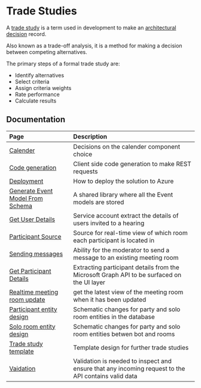 # Trade Studies

A [trade study](https://mechanicalc.com/reference/trade-study) is a term used in development to make an
[architectural decision](https://adr.github.io/) record.

Also known as a trade-off analysis, it is a method for making a decision between competing alternatives.

The primary steps of a formal trade study are:

- Identify alternatives
- Select criteria
- Assign criteria weights
- Rate performance
- Calculate results

## Documentation

| Page                                                                         | Description                                                                                         |
| :--------------------------------------------------------------------------- | :-------------------------------------------------------------------------------------------------- |
| [Calender](./calendar-component.md)                                          | Decisions on the calender component choice                                                          |
| [Code generation](./code-generation.md)                                      | Client side code generation to make REST requests                                                   |
| [Deployment](./deployment-trade-study.md)                                    | How to deploy the solution to Azure                                                                 |
| [Generate Event Model From Schema](./generate-event-model-from-schema.md)    | A shared library where all the Event models are stored                                              |
| [Get User Details](./get-user-details.md)                                    | Service account extract the details of users invited to a hearing                                   |
| [Participant Source](./hearing-participants-source-of-truth.md)              | Source for real-time view of which room each participant is located in                              |
| [Sending messages](./meeting-room-broadcast-technical-design.md)             | Ability for the moderator to send a message to an existing meeting room                             |
| [Get Participant Details](./participant-photo-technical-design.md)           | Extracting participant details from the Microsoft Graph API to be surfaced on the UI layer          |
| [Realtime meeting room update](./realtime-view-of-rooms-and-participants.md) | get the latest view of the meeting room when it has been updated                                    |
| [Participant entity design](./room-participant-entity-design.md)             | Schematic changes for party and solo room entities in the database                                  |
| [Solo room entity design](./solo-room-entity-design.md)                      | Schematic changes for party and solo room entities betwen bot and rooms                             |
| [Trade study template](./trade-study-template.md)                            | Template design for further trade studies                                                           |
| [Vaidation](./validation.md)                                                 | Validation is needed to inspect and ensure that any incoming request to the API contains valid data |
